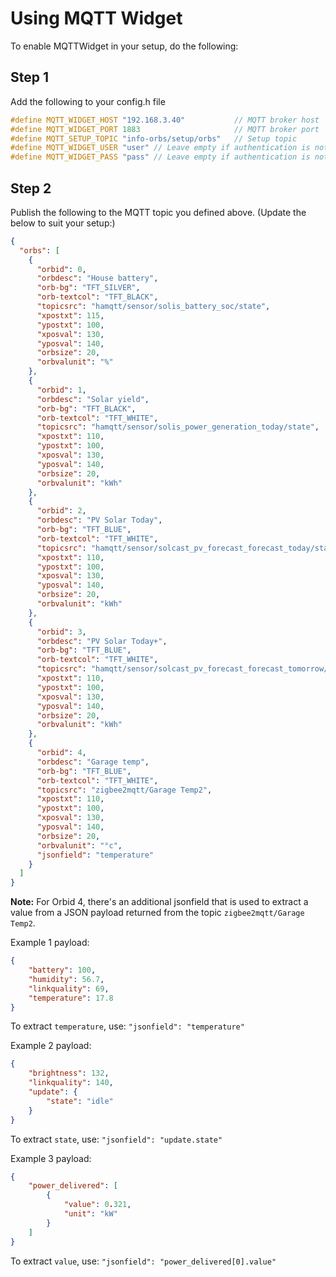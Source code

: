 # Using MQTT Widget

To enable MQTTWidget in your setup, do the following:

## Step 1

Add the following to your config.h file
```c
#define MQTT_WIDGET_HOST "192.168.3.40"           // MQTT broker host
#define MQTT_WIDGET_PORT 1883                     // MQTT broker port
#define MQTT_SETUP_TOPIC "info-orbs/setup/orbs"   // Setup topic
#define MQTT_WIDGET_USER "user" // Leave empty if authentication is not required
#define MQTT_WIDGET_PASS "pass" // Leave empty if authentication is not required
```

## Step 2

Publish the following to the MQTT topic you defined above.
(Update the below to suit your setup:)

```json
{
  "orbs": [
    {
      "orbid": 0,
      "orbdesc": "House battery",
      "orb-bg": "TFT_SILVER",
      "orb-textcol": "TFT_BLACK",
      "topicsrc": "hamqtt/sensor/solis_battery_soc/state",
      "xpostxt": 115,
      "ypostxt": 100,
      "xposval": 130,
      "yposval": 140,
      "orbsize": 20,
      "orbvalunit": "%"
    },
    {
      "orbid": 1,
      "orbdesc": "Solar yield",
      "orb-bg": "TFT_BLACK",
      "orb-textcol": "TFT_WHITE",
      "topicsrc": "hamqtt/sensor/solis_power_generation_today/state",
      "xpostxt": 110,
      "ypostxt": 100,
      "xposval": 130,
      "yposval": 140,
      "orbsize": 20,
      "orbvalunit": "kWh"
    },
    {
      "orbid": 2,
      "orbdesc": "PV Solar Today",
      "orb-bg": "TFT_BLUE",
      "orb-textcol": "TFT_WHITE",
      "topicsrc": "hamqtt/sensor/solcast_pv_forecast_forecast_today/state",
      "xpostxt": 110,
      "ypostxt": 100,
      "xposval": 130,
      "yposval": 140,
      "orbsize": 20,
      "orbvalunit": "kWh"
    },
    {
      "orbid": 3,
      "orbdesc": "PV Solar Today+",
      "orb-bg": "TFT_BLUE",
      "orb-textcol": "TFT_WHITE",
      "topicsrc": "hamqtt/sensor/solcast_pv_forecast_forecast_tomorrow/state",
      "xpostxt": 110,
      "ypostxt": 100,
      "xposval": 130,
      "yposval": 140,
      "orbsize": 20,
      "orbvalunit": "kWh"
    },
    {
      "orbid": 4,
      "orbdesc": "Garage temp",
      "orb-bg": "TFT_BLUE",
      "orb-textcol": "TFT_WHITE",
      "topicsrc": "zigbee2mqtt/Garage Temp2",
      "xpostxt": 110,
      "ypostxt": 100,
      "xposval": 130,
      "yposval": 140,
      "orbsize": 20,
      "orbvalunit": "°c",
      "jsonfield": "temperature"
    }
  ]
}
```

**Note:** For Orbid 4, there's an additional jsonfield that is used to extract a value from a JSON payload returned from the topic `zigbee2mqtt/Garage Temp2`.

Example 1 payload:
```json
{
    "battery": 100,
    "humidity": 56.7,
    "linkquality": 69,
    "temperature": 17.8
}
```

To extract `temperature`, use: `"jsonfield": "temperature"`

Example 2 payload:
```json
{
    "brightness": 132,
    "linkquality": 140,
    "update": {
        "state": "idle"
    }
}
```

To extract `state`, use: `"jsonfield": "update.state"`


Example 3 payload:
```json
{
    "power_delivered": [
        {
            "value": 0.321,
            "unit": "kW"
        }
    ]
}
```

To extract `value`, use: `"jsonfield": "power_delivered[0].value"`
